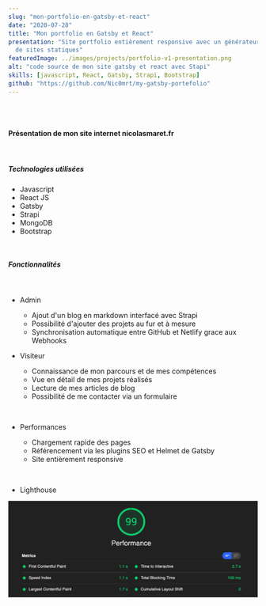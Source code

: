 ```yaml
---
slug: "mon-portfolio-en-gatsby-et-react"
date: "2020-07-28"
title: "Mon portfolio en Gatsby et React"
presentation: "Site portfolio entièrement responsive avec un générateur
  de sites statiques"
featuredImage: ../images/projects/portfolio-v1-presentation.png
alt: "code source de mon site gatsby et react avec Stapi"
skills: [javascript, React, Gatsby, Strapi, Bootstrap]
github: "https://github.com/Nic0mrt/my-gatsby-portefolio"
---
```


<br><br>

#### Présentation de mon site internet nicolasmaret.fr

<br>

##### Technologies utilisées

- Javascript
- React JS
- Gatsby
- Strapi
- MongoDB
- Bootstrap

<br>

##### Fonctionnalités

<br>

- Admin

  - Ajout d'un blog en markdown interfacé avec Strapi
  - Possibilité d'ajouter des projets au fur et à mesure
  - Synchronisation automatique entre GitHub et Netlify grace aux Webhooks

* Visiteur

  - Connaissance de mon parcours et de mes compétences
  - Vue en détail de mes projets réalisés
  - Lecture de mes articles de blog
  - Possibilité de me contacter via un formulaire

<br>

- Performances

  - Chargement rapide des pages
  - Référencement via les plugins SEO et Helmet de Gatsby
  - Site entièrement responsive

<br>

- Lighthouse

![Resultats de Lighthouse](../images/projects/portfolio/lighthouse-results.png)
